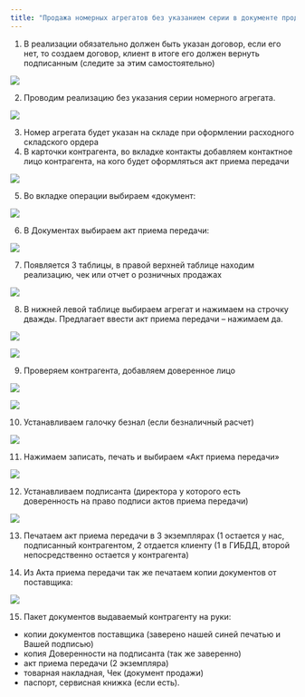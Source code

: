 ```yaml
---
title: "Продажа номерных агрегатов без указанием серии в документе продажи (Мечникова)"
---
```


1.  В реализации обязательно должен быть указан договор, если его нет, то создаем договор, клиент в итоге его должен вернуть подписанным (следите за этим самостоятельно)

![](_attach/lu3548bkeitmp_1e1c152e507552b.png)

2.  Проводим реализацию без указания серии номерного агрегата.

![](_attach/lu3548bkeitmp_b255b42a59171dcd.png)

3. Номер агрегата будет указан на складе при оформлении расходного складского ордера 
4. В карточки контрагента, во вкладке контакты добавляем контактное лицо контрагента, на кого будет оформляться акт приема передачи

![](_attach/lu3548bkei_tmp_9d37fff3d20562a1.png)

5.  Во вкладке операции выбираем «документ:

![](_attach/lu3548bkei_tmp_9b0d762524373dce.png)

6.  В Документах выбираем акт приема передачи:

![](_attach/lu3548bkei_tmp_ff7234ba7335161d.png)

7.  Появляется 3 таблицы, в правой верхней таблице находим реализацию, чек или отчет о розничных продажах
  
![](_attach/lu3548bkei_tmp_e05d96ed89dc63ce.png)

8.  В нижней левой таблице выбираем агрегат и нажимаем на строчку дважды. Предлагает ввести акт приема передачи – нажимаем да.
   
![](_attach/lu3548bkei_tmp_9cbde54e6b1758e6.png)

![](_attach/lu3548bkei_tmp_83d3679d1473ff8d.png)

9.  Проверяем контрагента, добавляем доверенное лицо

![](_attach/lu3548bkei_tmp_6fe761174bcd405a.png)

![](_attach/lu3548bkei_tmp_616666c03f7cd2d3.png)

10.  Устанавливаем галочку безнал (если безналичный расчет)
   
![](_attach/lu3548bkei_tmp_169db94694466597.png)

11.  Нажимаем записать, печать и выбираем «Акт приема передачи»   

![](_attach/lu3548bkei_tmp_7235a3ddda3621.png)

12.  Устанавливаем подписанта (директора у которого есть доверенность на право подписи актов приема передачи)
  
![](_attach/lu3548bkei_tmp_5cf38e230e9ae62c.png)

13.  Печатаем акт приема передачи в 3 экземплярах (1 остается у нас, подписанный контрагентом, 2 отдается клиенту (1 в ГИБДД, второй непосредственно остается у контрагента)
  
14.  Из Акта приема передачи так же печатаем копии документов от поставщика:  

![](_attach/lu3548bkei_tmp_9e735b75848fd40b.png)

15.  Пакет документов выдаваемый контрагенту на руки:
- копии документов поставщика (заверено нашей синей печатью и Вашей подписью)
- копия Доверенности на подписанта (так же заверенно)
- акт приема передачи (2 экземпляра)
- товарная накладная, Чек (документ продажи)
- паспорт, сервисная книжка (если есть).